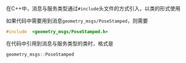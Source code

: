 在C++中，消息与服务类型通过`#include`头文件的方式引入，以类的形式使用

如果代码中需要用到消息`geometry_msgs/PoseStamped`，则需要

```cpp
#include  <geometry_msgs/PoseStamped.h>
```

在代码中引用到消息与服务类型的类时，格式是

```cpp
geometry_msgs::PoseStamped
```